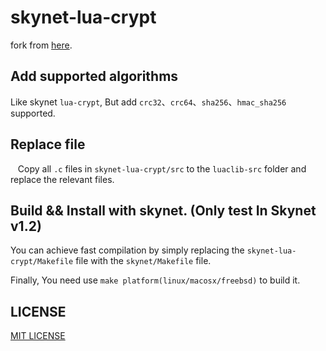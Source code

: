 # skynet-lua-crypt

  fork from [here](https://github.com/CandyMi/core_framework).

## Add supported algorithms

  Like skynet `lua-crypt`, But add `crc32`、`crc64`、`sha256`、`hmac_sha256` supported.

## Replace file

   Copy all `.c` files in `skynet-lua-crypt/src` to the `luaclib-src` folder and replace the relevant files.

## Build && Install with skynet. (Only test In Skynet v1.2)

  You can achieve fast compilation by simply replacing the `skynet-lua-crypt/Makefile` file with the `skynet/Makefile` file.

  Finally, You need use `make platform(linux/macosx/freebsd)` to build it.

## LICENSE

  [MIT LICENSE](https://github.com/CandyMi/skynet-lua-crypt/blob/master/LICENSE)
